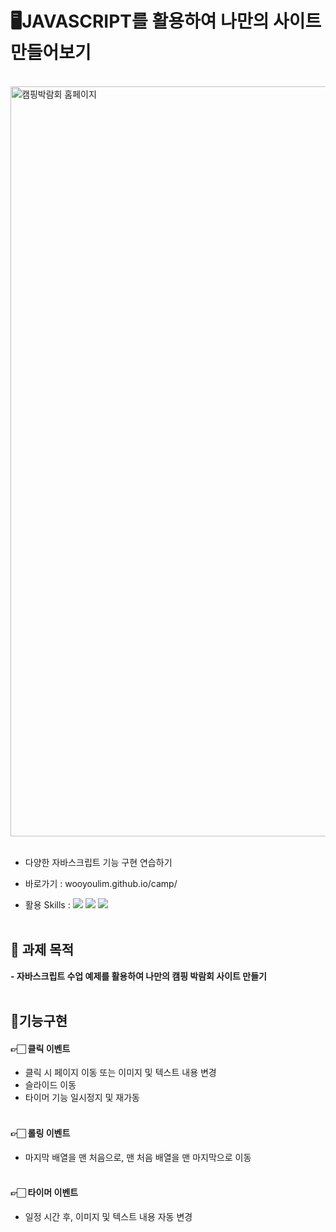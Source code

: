 # 🖥️JAVASCRIPT를 활용하여 나만의 사이트 만들어보기

<br>

<img width="1200" alt="캠핑박람회 홈페이지" src="https://github.com/Wooyoulim/daelim/assets/168395738/d2108418-3ad0-4f10-8579-631dae8537eb">

<br>
<br>

- 다양한 자바스크립트 기능 구현 연습하기
- 바로가기 : wooyoulim.github.io/camp/

- 활용 Skills : <img src="https://img.shields.io/badge/HTML5-E34F26?style=flat&logo=HTML5&logoColor=white" /> <img src="https://img.shields.io/badge/CSS3-1572B6?style=flat&logo=CSS3&logoColor=white" /> <img src="https://img.shields.io/badge/JavaScript-F7DF1E?style=flat&logo=JavaScript&logoColor=white" /> 
  <br>
  <br>
## 🎯 과제 목적

**- 자바스크립트 수업 예제를 활용하여 나만의 캠핑 박람회 사이트 만들기**
 <br>
  <br>

## 📢기능구현

#### 👉🏻 클릭 이벤트

- 클릭 시 페이지 이동 또는 이미지 및 텍스트 내용 변경
- 슬라이드 이동
- 타이머 기능 일시정지 및 재가동
    <br>
    <br>

 #### 👉🏻 롤링 이벤트

- 마지막 배열을 맨 처음으로, 맨 처음 배열을 맨 마지막으로 이동 
    <br>
    <br>

 #### 👉🏻 타이머 이벤트

- 일정 시간 후, 이미지 및 텍스트 내용 자동 변경
    <br>
    <br>




 
    
    


